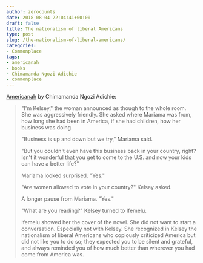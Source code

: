 ```yaml
---
author: zerocounts
date: 2018-08-04 22:04:41+00:00
draft: false
title: The nationalism of liberal Americans
type: post
slug: /the-nationalism-of-liberal-americans/
categories:
- Commonplace
tags:
- americanah
- books
- Chimamanda Ngozi Adichie
- commonplace
---
```


[Americanah](https://www.chimamanda.com/book/americanah/) by Chimamanda Ngozi Adichie:

> "I'm Kelsey," the woman announced as though to the whole room. She was aggressively friendly. She asked where Mariama was from, how long she had been in America, if she had children, how her business was doing.
>
> "Business is up and down but we try," Mariama said.
>
> "But you couldn't even have this business back in your country, right? Isn't it wonderful that you get to come to the U.S. and now your kids can have a better life?"
>
> Mariama looked surprised. "Yes."
>
> "Are women allowed to vote in your country?" Kelsey asked.
>
> A longer pause from Mariama. "Yes."
>
> "What are you reading?" Kelsey turned to Ifemelu.
>
> Ifemelu showed her the cover of the novel. She did not want to start a conversation. Especially not with Kelsey. She recognized in Kelsey the nationalism of liberal Americans who copiously criticized America but did not like you to do so; they expected you to be silent and grateful, and always reminded you of how much better than wherever you had come from America was.
